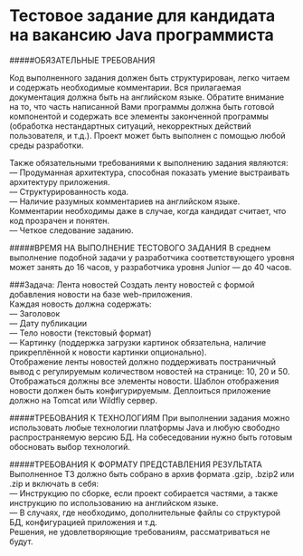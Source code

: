Тестовое задание для кандидата на вакансию Java программиста
=======================
#####ОБЯЗАТЕЛЬНЫЕ ТРЕБОВАНИЯ

Код выполненного задания должен быть структурирован, легко читаем и содержать необходимые
комментарии. Вся прилагаемая документация должна быть на английском языке. Обратите
внимание на то, что часть написанной Вами программы должна быть готовой компонентой
и содержать все элементы законченной программы (обработка нестандартных ситуаций,
некорректных действий пользователя, и т.д.). Проект может быть выполнен с помощью любой среды
разработки.

Также обязательными требованиями к выполнению задания являются:
<br>— Продуманная архитектура, способная показать умение выстраивать архитектуру приложения.
<br>— Структурированность кода.
<br>— Наличие разумных комментариев на английском языке. Комментарии необходимы даже
в случае, когда кандидат считает, что код прозрачен и понятен.
<br>— Четкое следование заданию.

#####ВРЕМЯ НА ВЫПОЛНЕНИЕ ТЕСТОВОГО ЗАДАНИЯ
В среднем выполнение подобной задачи у разработчика соответствующего уровня может занять
до 16 часов, у разработчика уровня Junior — до 40 часов.

###Задача: Лента новостей
Cоздать ленту новостей с формой добавления новости на базе web-приложения.
<br>Каждая новость должна содержать:
<br>— Заголовок
<br>— Дату публикации
<br>— Тело новости (текстовый формат)
<br>— Картинку (поддержка загрузки картинок обязательна, наличие прикреплённой к новости
картинки опционально).
<br>Отображение ленты новостей должно поддерживать постраничный вывод с регулируемым
количеством новостей на странице: 10, 20 и 50. Отображаться должны все элементы новости.
Шаблон отображения новости должен быть конфигурируемым. Деплоиться приложение должно на
Tomcat или Wildfly сервер.

#####ТРЕБОВАНИЯ К ТЕХНОЛОГИЯМ
При выполнении задания можно использовать любые технологии платформы Java и любую
свободно распространяемую версию БД. На собеседовании нужно быть готовым обосновать выбор
технологий.

#####ТРЕБОВАНИЯ К ФОРМАТУ ПРЕДСТАВЛЕНИЯ РЕЗУЛЬТАТА
Выполненное ТЗ должно быть собрано в архив формата .gzip, .bzip2 или .zip и включать в себя:
<br>— Инструкцию по сборке, если проект собирается частями, а также инструкцию по использованию
на английском языке.
<br>— В случаях, где необходимо, дополнительные файлы со структурой БД, конфигурацией
приложения и т.д.
<br>Решения, не удовлетворяющие требованиям, рассматриваться не будут.